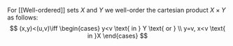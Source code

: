 For [[Well-ordered]] sets $X$ and $Y$ we well-order the cartesian product $X\times Y$ as follows:
$$
(x,y)<(u,v)\iff \begin{cases}
y<v \text{ in } Y \text{ or } \\
y=v, x<v \text{ in }X
\end{cases}
$$
